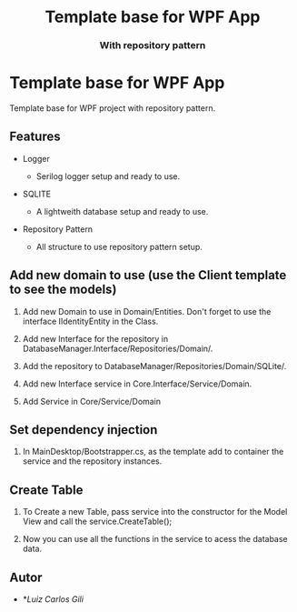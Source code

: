 
<h1 align="center">
  
  <br />
  Template base for WPF App
</h1>

<h3 align="center">With repository pattern</h3>

<div align="center">
  
 

</div>


# Template base for WPF App
Template base for WPF project with repository pattern.

## Features

* Logger
    * Serilog logger setup and ready to use.

* SQLITE
    * A lightweith database setup and ready to use.

* Repository Pattern
    * All structure to use repository pattern setup.



## Add new domain to use (use the Client template to see the models)

1. Add new Domain to use in Domain/Entities. Don't forget to use the interface IIdentityEntity in the Class.

2. Add new Interface for the repository in DatabaseManager.Interface/Repositories/Domain/.

3. Add the repository to DatabaseManager/Repositories/Domain/SQLite/.

4. Add new Interface service in Core.Interface/Service/Domain.

5. Add Service in Core/Service/Domain


## Set dependency injection

1. In MainDesktop/Bootstrapper.cs, as the template add to container the service and the repository instances. 

## Create Table

1. To Create a new Table, pass service into the constructor for the Model View and call the service.CreateTable();

2. Now you can use all the functions in the service to acess the database data.


## Autor

* **Luiz Carlos Gili*



